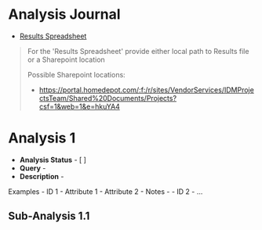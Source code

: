 # Analysis Journal

 - [Results Spreadsheet](<./Results.xlsx>) 
 
 
> For the 'Results Spreadsheet' provide either local path to Results file or a Sharepoint location
> 
> Possible Sharepoint locations:
>   - https://portal.homedepot.com/:f:/r/sites/VendorServices/IDMProjectsTeam/Shared%20Documents/Projects?csf=1&web=1&e=hkuYA4

# Analysis 1

- __Analysis Status__ - [ ] 
- __Query__ - [](<>)
- __Description__ - 

Examples
    - ID 1
      - Attribute 1
      - Attribute 2 
      - Notes - 
    - ID 2 
      - ...

## Sub-Analysis 1.1